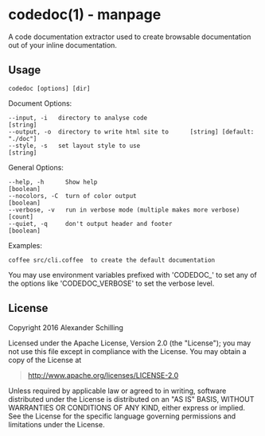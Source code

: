 codedoc(1) - manpage
=================================================

A code documentation extractor used to create browsable documentation out of your inline
documentation.


Usage
-------------------------------------------------

    codedoc [options] [dir]

Document Options:

    --input, -i   directory to analyse code                               [string]
    --output, -o  directory to write html site to      [string] [default: "./doc"]
    --style, -s   set layout style to use                                 [string]

General Options:

    --help, -h      Show help                                            [boolean]
    --nocolors, -C  turn of color output                                 [boolean]
    --verbose, -v   run in verbose mode (multiple makes more verbose)      [count]
    --quiet, -q     don't output header and footer                       [boolean]

Examples:

    coffee src/cli.coffee  to create the default documentation

You may use environment variables prefixed with 'CODEDOC_' to set any of
the options like 'CODEDOC_VERBOSE' to set the verbose level.


License
-------------------------------------------------

Copyright 2016 Alexander Schilling

Licensed under the Apache License, Version 2.0 (the "License");
you may not use this file except in compliance with the License.
You may obtain a copy of the License at

>  <http://www.apache.org/licenses/LICENSE-2.0>

Unless required by applicable law or agreed to in writing, software
distributed under the License is distributed on an "AS IS" BASIS,
WITHOUT WARRANTIES OR CONDITIONS OF ANY KIND, either express or implied.
See the License for the specific language governing permissions and
limitations under the License.

